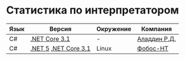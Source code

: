 # Статистика по интерпретатором

| Язык | Версия | Окружение | Компания |
|---|---|---|---|
| C# | [.NET Core 3.1](https://dotnet.microsoft.com/download/dotnet/3.1) | - | [Аладдин Р.Д.](https://www.aladdin-rd.ru/company) |
| C# | [.NET 5](https://github.com/dotnet/runtime) [.NET Core 3.1](https://dotnet.microsoft.com/download/dotnet/3.1) | Linux | [Фобос-НТ](https://fobos-nt.ru/sertifikatsionnye-ispytaniya/) |
